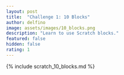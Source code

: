 ```yaml
---
layout: post
title:  "Challenge 1: 10 Blocks"
author: delfino
image: assets/images/10_blocks.png
description: "Learn to use Scratch blocks."
featured: false
hidden: false
rating: 1
---
```


{% include scratch_10_blocks.md %}
